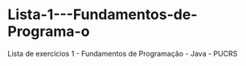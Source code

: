 # Lista-1---Fundamentos-de-Programa-o
Lista de exercícios 1 - Fundamentos de Programação - Java - PUCRS
